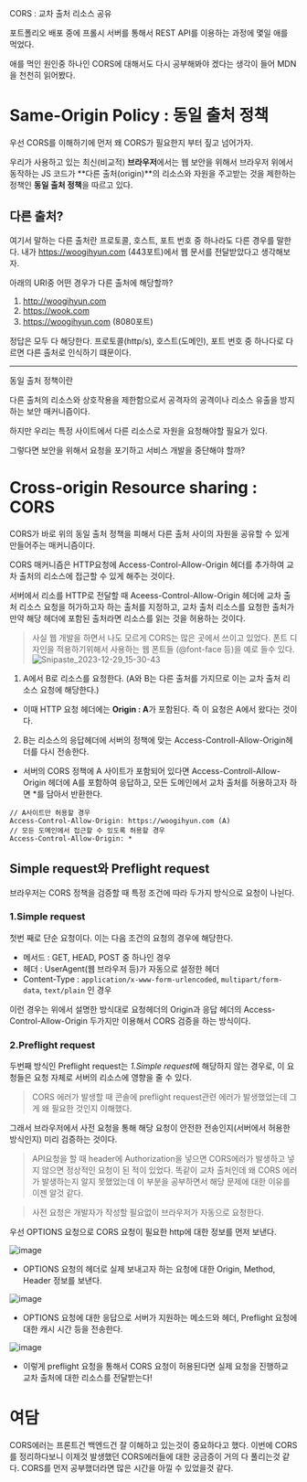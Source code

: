 CORS : 교차 출처 리소스 공유

포트폴리오 배포 중에 프롤시 서버를 통해서 REST API를 이용하는 과정에 몇일 애를 먹었다.<br/>

애를 먹인 원인중 하나인 CORS에 대해서도 다시 공부해봐야 겠다는 생각이 들어 MDN을 천천히 읽어봤다.

# Same-Origin Policy : 동일 출처 정책

우선 CORS를 이해하기에 먼저 왜 CORS가 필요한지 부터 짚고 넘어가자.

우리가 사용하고 있는 최신(비교적) **브라우저**에서는 웹 보안을 위해서 브라우저 위에서 동작하는 JS 코드가 **다른 출처(origin)**의 리소스와 자원을 주고받는 것을 제한하는 정책인 **동일 출처 정책**을 따르고 있다.

## 다른 출처?

여기서 말하는 다른 출처란 프로토콜, 호스트, 포트 번호 중 하나라도 다른 경우를 말한다.
내가 https://woogihyun.com (443포트)에서 웹 문서를 전달받았다고 생각해보자.

아래의 URI중 어떤 경우가 다른 출처에 해당할까?

1. http://woogihyun.com
2. https://wook.com
3. https://woogihyun.com (8080포트)

정답은 모두 다 해당한다. 프로토콜(http/s), 호스트(도메인), 포트 번호 중 하나다로 다르면 다른 출처로 인식하기 떄문이다.

---

동일 출처 정책이란

다른 출처의 리소스와 상호작용을 제한함으로서 공격자의 공격이나 리소스 유출을 방지하는 보안 매커니즘이다.

하지만 우리는 특정 사이트에서 다른 리소스로 자원을 요청해야할 필요가 있다.

그렇다면 보안을 위해서 요청을 포기하고 서비스 개발을 중단해야 할까?

# Cross-origin Resource sharing : CORS

CORS가 바로 위의 동일 출처 정책을 피해서 다른 출처 사이의 자원을 공유할 수 있게 만들어주는 매커니즘이다.

CORS 매커니즘은 HTTP요청에 Access-Control-Allow-Origin 헤더를 추가하여 교차 출처의 리소스에 접근할 수 있게 해주는 것이다.

서버에서 리소를 HTTP로 전달할 때 Aceess-Control-Allow-Origin 헤더에 교차 출처 리소스 요청을 허가하고자 하는 출처를 지정하고, 교차 출처 리소스를 요청한 출처가 만약 해당 헤더에 포함된 출처라면 리소스를 읽는 것을 허용하는 것이다.

> 사실 웹 개발을 하면서 나도 모르게 CORS는 많은 곳에서 쓰이고 있었다.
> 폰트 디자인을 적용하기위해서 사용하는 웹 폰트들 (@font-face 등)을 예로 들수 있다.
> ![Snipaste_2023-12-29_15-30-43](https://github.com/dnrgus1127/TIL/assets/65962363/5c06c02b-14ab-4509-ad2a-7b223f10b498)

1. A에서 B로 리소스를 요청한다. (A와 B는 다른 출처를 가지므로 이는 교차 출처 리소스 요청에 해당한다.)

- 이때 HTTP 요청 헤더에는 **Origin : A**가 포함된다. 즉 이 요청은 A에서 왔다는 것이다.

2. B는 리소스의 응답헤더에 서버의 정책에 맞는 Access-Controll-Allow-Origin헤더를 다시 전송한다.

- 서버의 CORS 정책에 A 사이트가 포함되어 있다면 Access-Controll-Allow-Origin 헤더에 A를 포함하여 응답하고, 모든 도메인에서 교차 출처를 허용하고자 하면 \*를 담아서 반환한다.

```http
// A사이트만 허용할 경우
Access-Control-Allow-Origin: https://woogihyun.com (A)
// 모든 도메인에서 접근할 수 있도록 허용할 경우
Access-Control-Allow-Origin: *
```

## Simple request와 Preflight request

브라우저는 CORS 정책을 검증할 때 특정 조건에 따라 두가지 방식으로 요청이 나뉜다.

### 1.Simple request

첫번 째로 단순 요청이다. 이는 다음 조건의 요청의 경우에 해당한다.

- 메서드 : GET, HEAD, POST 중 하나인 경우
- 헤더 : UserAgent(웹 브라우저 등)가 자동으로 설정한 헤더
- Content-Type : `application/x-www-form-urlencoded`, `multipart/form-data`, `text/plain` 인 경우

이런 경우는 위에서 설명한 방식대로 요청헤더의 Origin과 응답 헤더의 Access-Control-Allow-Origin 두가지만 이용해서 CORS 검증을 하는 방식이다.

### 2.Preflight request

두번째 방식인 Preflight request는 *1.Simple request*에 해당하지 않는 경우로, 이 요청들은 요청 자체로 서버의 리소스에 영향을 줄 수 있다.

> CORS 에러가 발생할 때 콘솔에 preflight request관련 에러가 발생했었는데 그게 왜 필요한 것인지 이해했다.

그래서 브라우저에서 사전 요청을 통해 해당 요청이 안전한 전송인지(서버에서 허용한 방식인지) 미리 검증하는 것이다.

> API요청을 할 때 header에 Authorization을 넣으면 CORS에러가 발생하고 넣지 않으면 정상적인 요청이 된 적이 있었다. 똑같이 교차 출처인데 왜 CORS 에러가 발생하는지 알지 못했었는데 이 부분을 공부하면서 해당 문제에 대한 이유를 이젠 알것 같다.

> 사전 요청은 개발자가 작성할 필요없이 브라우저가 자동으로 요청한다.

우선 OPTIONS 요청으로 CORS 요청이 필요한 http에 대한 정보를 먼저 보낸다.

![image](https://github.com/dnrgus1127/TIL/assets/65962363/510da7eb-39ac-4a58-8813-414e937f8f4f)

- OPTIONS 요청의 헤더로 실제 보내고자 하는 요청에 대한 Origin, Method, Header 정보를 보낸다.

![image](https://github.com/dnrgus1127/TIL/assets/65962363/74a03987-4d41-4c47-a868-6393e7840cdd)

- OPTIONS 요청에 대한 응답으로 서버가 지원하는 메소드와 헤더, Preflight 요청에 대한 캐시 시간 등을 전송한다.

![image](https://github.com/dnrgus1127/TIL/assets/65962363/d1edbb1f-267b-4a27-852c-cea1c403486e)

- 이렇게 preflight 요청을 통해서 CORS 요청이 허용된다면 실제 요청을 진행하교 교차 출처에 대한 리소스를 전달받는다!

# 여담

CORS에러는 프론트건 백엔드건 잘 이해하고 있는것이 중요하다고 했다. 이번에 CORS를 정리하다보니 이제것 발생했던 CORS에러들에 대한 궁금증이 거의 다 풀리는것 같다. CORS를 먼저 공부했더라면 많은 시간을 아낄 수 있었을것 같다.
